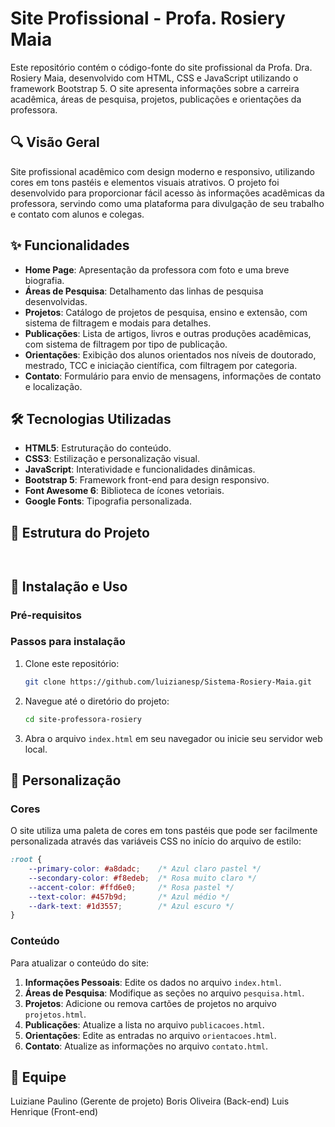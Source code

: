# Site Profissional - Profa. Rosiery Maia

Este repositório contém o código-fonte do site profissional da Profa. Dra. Rosiery Maia, desenvolvido com HTML, CSS e JavaScript utilizando o framework Bootstrap 5. O site apresenta informações sobre a carreira acadêmica, áreas de pesquisa, projetos, publicações e orientações da professora.

## 🔍 Visão Geral

Site profissional acadêmico com design moderno e responsivo, utilizando cores em tons pastéis e elementos visuais atrativos. O projeto foi desenvolvido para proporcionar fácil acesso às informações acadêmicas da professora, servindo como uma plataforma para divulgação de seu trabalho e contato com alunos e colegas.

## ✨ Funcionalidades

- **Home Page**: Apresentação da professora com foto e uma breve biografia.
- **Áreas de Pesquisa**: Detalhamento das linhas de pesquisa desenvolvidas.
- **Projetos**: Catálogo de projetos de pesquisa, ensino e extensão, com sistema de filtragem e modais para detalhes.
- **Publicações**: Lista de artigos, livros e outras produções acadêmicas, com sistema de filtragem por tipo de publicação.
- **Orientações**: Exibição dos alunos orientados nos níveis de doutorado, mestrado, TCC e iniciação científica, com filtragem por categoria.
- **Contato**: Formulário para envio de mensagens, informações de contato e localização.

## 🛠 Tecnologias Utilizadas

- **HTML5**: Estruturação do conteúdo.
- **CSS3**: Estilização e personalização visual.
- **JavaScript**: Interatividade e funcionalidades dinâmicas.
- **Bootstrap 5**: Framework front-end para design responsivo.
- **Font Awesome 6**: Biblioteca de ícones vetoriais.
- **Google Fonts**: Tipografia personalizada.

## 📁 Estrutura do Projeto

```


```

## 🚀 Instalação e Uso

### Pré-requisitos


### Passos para instalação

1. Clone este repositório:
   ```bash
   git clone https://github.com/luizianesp/Sistema-Rosiery-Maia.git
   ```

2. Navegue até o diretório do projeto:
   ```bash
   cd site-professora-rosiery
   ```

3. Abra o arquivo `index.html` em seu navegador ou inicie seu servidor web local.


## 🎨 Personalização

### Cores

O site utiliza uma paleta de cores em tons pastéis que pode ser facilmente personalizada através das variáveis CSS no início do arquivo de estilo:

```css
:root {
    --primary-color: #a8dadc;    /* Azul claro pastel */
    --secondary-color: #f8edeb;  /* Rosa muito claro */
    --accent-color: #ffd6e0;     /* Rosa pastel */
    --text-color: #457b9d;       /* Azul médio */
    --dark-text: #1d3557;        /* Azul escuro */
}
```

### Conteúdo

Para atualizar o conteúdo do site:

1. **Informações Pessoais**: Edite os dados no arquivo `index.html`.
2. **Áreas de Pesquisa**: Modifique as seções no arquivo `pesquisa.html`.
3. **Projetos**: Adicione ou remova cartões de projetos no arquivo `projetos.html`.
4. **Publicações**: Atualize a lista no arquivo `publicacoes.html`.
5. **Orientações**: Edite as entradas no arquivo `orientacoes.html`.
6. **Contato**: Atualize as informações no arquivo `contato.html`.


## 📄 Equipe
Luiziane Paulino (Gerente de projeto)
Boris Oliveira (Back-end)
Luis Henrique (Front-end)


